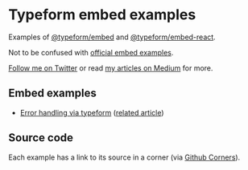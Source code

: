 # Typeform embed examples

Examples of [@typeform/embed](https://github.com/Typeform/embed/tree/main/packages/embed) and [@typeform/embed-react](https://github.com/Typeform/embed/tree/main/packages/embed).

Not to be confused with [official embed examples](https://github.com/Typeform/embed-demo).

[Follow me on Twitter](https://twitter.com/mathio28) or read [my articles on Medium](https://mathio28.medium.com/) for more.

## Embed examples

- [Error handling via typeform](https://mathio.github.io/typeform-embed/html/error-handling.html) ([related article](https://mathio28.medium.com/handle-javascript-errors-via-typeform-ec3ccc29494))


## Source code

Each example has a link to its source in a corner (via [Github Corners](https://tholman.com/github-corners/)).
